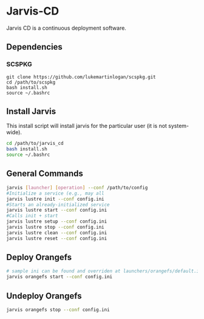 # Jarvis-CD

Jarvis CD is a continuous deployment software.

## Dependencies

### SCSPKG

```
git clone https://github.com/lukemartinlogan/scspkg.git
cd /path/to/scspkg
bash install.sh
source ~/.bashrc
```

## Install Jarvis

This install script will install jarvis for the particular user
(it is not system-wide).

```bash
cd /path/to/jarvis_cd
bash install.sh
source ~/.bashrc
```

## General Commands

```bash
jarvis [launcher] [operation] --conf /path/to/config
#Initialize a service (e.g., may all
jarvis lustre init --conf config.ini
#Starts an already-initialized service
jarvis lustre start --conf config.ini
#Calls init + start
jarvis lustre setup --conf config.ini
jarvis lustre stop --conf config.ini
jarvis lustre clean --conf config.ini
jarvis lustre reset --conf config.ini
```

## Deploy Orangefs

```bash
# sample ini can be found and overriden at launchers/orangefs/default.ini
jarvis orangefs start --conf config.ini
```

## Undeploy Orangefs
```bash
jarvis orangefs stop --conf config.ini
```
